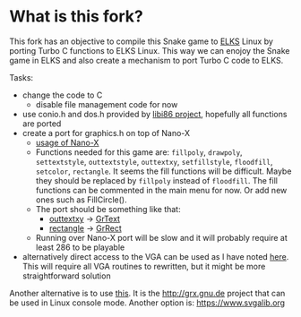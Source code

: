 # What is this fork?

This fork has an objective to compile this Snake game to [ELKS](https://github.com/jbruchon/elks) Linux by porting Turbo C functions to ELKS Linux. This way we can enojoy the Snake game in ELKS and also create a mechanism to port Turbo C code to ELKS.

Tasks:

* change the code to C
  * disable file management code for now
* use conio.h and dos.h provided by [libi86 project](https://github.com/tkchia/libi86/), hopefully all functions are ported 
* create a port for graphics.h on top of Nano-X
  * [usage of Nano-X](https://github.com/jbruchon/elks/tree/master/elkscmd/nano-X/demos)
  * Functions needed for this game are: `fillpoly`, `drawpoly`, `settextstyle`, `outtextstyle`, `outtextxy`, `setfillstyle`, `floodfill`, `setcolor`, `rectangle`. It seems the fill functions will be difficult. Maybe they should be replaced by `fillpoly` instead of `floodfill`. The fill functions can be commented in the main menu for now. Or add new ones such as FillCircle().
  * The port should be something like that:
    * [outtextxy](https://www.geeksforgeeks.org/outtextxy-function-c/) -> [GrText](http://embedded.centurysoftware.com/docs/nx/GrText.html)
    * [rectangle](https://www.geeksforgeeks.org/draw-rectangle-c-graphics/) -> [GrRect](http://embedded.centurysoftware.com/docs/nx/GrRect.html)
  * Running over Nano-X port will be slow and it will probably require at least 286 to be playable
* alternatively direct access to the VGA can be used as I have noted [here](https://github.com/ghaerr/elks/wiki/Games). This will require all VGA routines to rewritten, but it might be more straightforward solution

Another alternative is to use [this](https://github.com/jbruchon/elks/issues/871#issuecomment-1303608547). It is the http://grx.gnu.de project that can be used in Linux console mode. Another option is: https://www.svgalib.org
